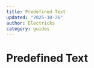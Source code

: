 ```yaml
---
title: Predefined Text
updated: "2025-10-26"
author: Electricks
category: guides
---
```


# Predefined Text

